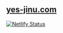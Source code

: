 ## [yes-jinu.com](https://www.yes-jinu.com)
[![Netlify Status](https://api.netlify.com/api/v1/badges/8ed4fffd-51c0-4391-a2a1-09b668df47ee/deploy-status)](https://app.netlify.com/sites/jinublog/deploys)

